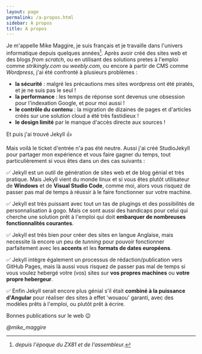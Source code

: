 ```yaml
---
layout: page
permalink: /a-propos.html
sidebar: A propos
title: A propos
---
```

Je m'appelle Mike Maggire, je suis français et je travaille dans l'univers informatique depuis quelques années[^1]. Après avoir créé des sites web et des blogs _from scratch_, ou en utilisant des solutions pretes à l'emploi comme _strikingly.com_ ou _weebly.com_, ou encore à partir de CMS comme _Wordpress_, j'ai été confronté à plusieurs problèmes :

- **la sécurité** : malgré les précautions mes sites wordpress ont été piratés, et je ne suis pas le seul !
- **la performance** : les temps de réponse sont devenus une obsession pour l'indexation Google, et pour moi aussi !
- **le contrôle du contenu** : la migration de dizaines de pages et d'articles créés sur une solution cloud a été très fastidieux !
- **le design limité** par le manque d'accès directe aux sources !

Et puis j'ai trouvé Jekyll :+1:

Mais voilà le ticket d'entrée n'a pas été neutre. Aussi j'ai créé StudioJekyll pour partager mon expérience et vous faire gagner du temps, tout particulièrement si vous êtes dans un des cas suivants :

:white_check_mark: Jekyll est un outil de génération de sites web et de blog génial et très pratique. Mais Jekyll vient du monde linux et si vous êtes plutôt utilisateur de **Windows** et de **Visual Studio Code**, comme moi, alors vous risquez de passer pas mal de temps à réussir à le faire fonctionner sur votre machine.

:white_check_mark: Jekyll est très puissant avec tout un tas de plugings et des possibilités de personnalisation à gogo. Mais ce sont aussi des handicaps pour celui qui cherche une solution prêt à l'emploi qui doit **embarquer de nombreuses fonctionnalités courantes**.

:white_check_mark: Jekyll est très bien pour créer des sites en langue Anglaise, mais necessite là encore un peu de _tunning_ pour pouvoir fonctionner parfaitement avec les **accents** et les **formats de dates européens**.

:white_check_mark: Jekyll intègre également un processus de rédaction/publication vers GitHub Pages, mais là aussi vous risquez de passer pas mal de temps si vous voulez hebergé votre (vos) sites sur **vos propres machines** ou **votre propre hebergeur**.

:white_check_mark: Enfin Jekyll serait encore plus génial s'il était **combiné à la puissance d'Angular** pour réaliser des sites à effet 'wouaou' garanti, avec des modèles prêts à l'emploi, ou plutôt prêt à écrire.

Bonnes publications sur le web :wink:

_@mike_maggire_

[^1]: _depuis l'époque du ZX81 et de l'assembleur._
